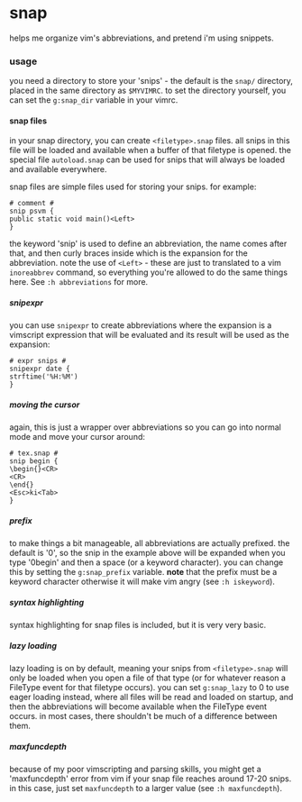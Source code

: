 # snap

helps me organize vim's abbreviations, and pretend i'm using snippets.

### usage

you need a directory to store your 'snips' - the default is the `snap/`
directory, placed in the same directory as `$MYVIMRC`. to set the directory
yourself, you can set the `g:snap_dir` variable in your vimrc.

#### snap files

in your snap directory, you can create `<filetype>.snap` files. all snips in
this file will be loaded and available when a buffer of that filetype is
opened. the special file `autoload.snap` can be used for snips that will
always be loaded and available everywhere.

snap files are simple files used for storing your snips. for example:
```
# comment #
snip psvm {
public static void main()<Left>
}

```

the keyword 'snip' is used to define an abbreviation, the name comes after
that, and then curly braces inside which is the expansion for the abbreviation.
note the use of `<Left>` - these are just to translated to a vim `inoreabbrev`
command, so everything you're allowed to do the same things here. See
`:h abbreviations` for more.

##### snipexpr

you can use `snipexpr` to create abbreviations where the expansion is a
vimscript expression that will be evaluated and its result will be used as the
expansion:
```
# expr snips #
snipexpr date {
strftime('%H:%M')
}
```

##### moving the cursor

again, this is just a wrapper over abbreviations so you can go into normal mode
and move your cursor around:
```
# tex.snap #
snip begin {
\begin{}<CR>
<CR>
\end{}
<Esc>ki<Tab>
}
```

##### prefix

to make things a bit manageable, all abbreviations are actually prefixed. the
default is '0', so the snip in the example above will be expanded when you type
'0begin' and then a space (or a keyword character). you can change this by
setting the `g:snap_prefix` variable. **note** that the prefix must be a
keyword character otherwise it will make vim angry (see `:h iskeyword`).

##### syntax highlighting

syntax highlighting for snap files is included, but it is very very basic.

##### lazy loading

lazy loading is on by default, meaning your snips from `<filetype>.snap` will
only be loaded when you open a file of that type (or for whatever reason a 
FileType event for that filetype occurs). you can set `g:snap_lazy` to 0 to use
eager loading instead, where all files will be read and loaded on startup, and
then the abbreviations will become available when the FileType event occurs. in
most cases, there shouldn't be much of a difference between them.

##### maxfuncdepth

because of my poor vimscripting and parsing skills, you might get a
'maxfuncdepth' error from vim if your snap file reaches around 17-20 snips. in
this case, just set `maxfuncdepth` to a larger value (see `:h maxfuncdepth`).

